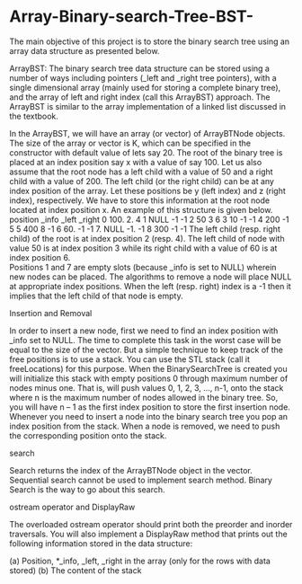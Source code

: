 # Array-Binary-search-Tree-BST-
The main objective of this project is to store the binary search tree using an array data structure 
as presented below.  
 
ArrayBST: 
The binary search tree data structure can be stored using a number of ways including pointers 
(_left and _right tree pointers), with a single dimensional array (mainly used for storing a 
complete binary tree), and the array of left and right index (call this ArrayBST) approach. The 
ArrayBST is similar to the array implementation of a linked list discussed in the textbook. 
 
In the ArrayBST, we will have an array (or vector) of ArrayBTNode objects. The size of the 
array or vector is K, which can be specified in the constructor with default value of lets say 20. 
The root of the binary tree is placed at an index position say x with a value of say 100.  Let us 
also assume that the root node has a left child with a value of 50 and a right child with a value of 
200.  The left child (or the right child) can be at any index position of the array.  Let these 
positions be y (left index) and z (right index), respectively.  We have to store this information at 
the root node located at index position x.  An example of this structure is given below.  
 position _info _left _right 
0          100.  2.    4 
1          NULL -1    -1 
2          50    3     6 
3          10   -1    -1 
4         200   -1     5 
5         400    8    -1 
6          60.  -1    -1 
7.         NULL -1.  -1 
8         300   -1    -1 
The left child (resp. right child) of the root is at index position 2 (resp. 4).  The left child of node 
with value 50 is at index position 3 while its right child with a value of 60 is at index position 6.  
Positions 1 and 7 are empty slots (because _info is set to NULL) wherein new nodes can be 
placed. The algorithms to remove a node will place NULL at appropriate index positions.  When 
the left (resp. right) index is a -1 then it implies that the left child of that node is empty.  
 
Insertion and Removal 
 
In order to insert a new node, first we need to find an index position with _info set to NULL. The 
time to complete this task in the worst case will be equal to the size of the vector. But a simple 
technique to keep track of the free positions is to use a stack. You can use the STL stack (call it 
freeLocations) for this purpose. When the BinarySearchTree is created you will initialize this 
stack with empty positions 0 through maximum number of nodes minus one. That is, will push 
values 0, 1, 2, 3, ..., n-1, onto the stack where n is the maximum number of nodes allowed in the 
binary tree. So, you will have n – 1 as the first index position to store the first insertion node.  
Whenever you need to insert a node into the binary search tree you pop an index position from 
the stack. When a node is removed, we need to push the corresponding position onto the stack.  
 
search 
 
Search returns the index of the ArrayBTNode object in the vector. Sequential search cannot be 
used to implement search method. Binary Search is the way to go about this search.  
 
ostream operator and DisplayRaw 
 
The overloaded ostream operator should print both the preorder and inorder traversals. You 
will also implement a DisplayRaw method that prints out the following information stored in the 
data structure:  
 
(a)  Position, *_info, _left, _right in the array (only for the rows with data stored) 
(b) The content of the stack 
